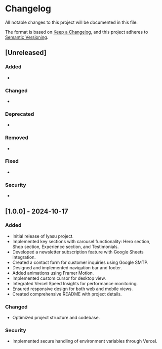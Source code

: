 # Changelog

All notable changes to this project will be documented in this file.

The format is based on [Keep a Changelog](https://keepachangelog.com/en/1.0.0/),
and this project adheres to [Semantic Versioning](https://semver.org/spec/v2.0.0.html).

## [Unreleased]

### Added

-

### Changed

-

### Deprecated

-

### Removed

-

### Fixed

-

### Security

-


## [1.0.0] - 2024-10-17

### Added

- Initial release of Iyasu project.
- Implemented key sections with carousel functionality: Hero section, Shop section, Experience section, and Testimonials.
- Developed a newsletter subscription feature with Google Sheets integration.
- Created a contact form for customer inquiries using Google SMTP.
- Designed and implemented navigation bar and footer.
- Added animations using Framer Motion.
- Implemented custom cursor for desktop view.
- Integrated Vercel Speed Insights for performance monitoring.
- Ensured responsive design for both web and mobile views.
- Created comprehensive README with project details.

### Changed

- Optimized project structure and codebase.

### Security

- Implemented secure handling of environment variables through Vercel.